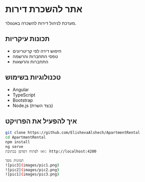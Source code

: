 # אתר להשכרת דירות

מערכת לניהול דירות להשכרה באנגולר.

## תכונות עיקריות

- חיפוש דירה לפי קריטריונים
- טפסי התחברות והרשמה
- התחברות והרשאות

## טכנולוגיות בשימוש

- Angular
- TypeScript
- Bootstrap
- Node.js (בצד השרת)

## איך להפעיל את הפרויקט

```bash
git clone https://github.com/ElishevaAlshech/ApartmentRental
cd ApartmentRental
npm install
ng serve
ואז לפתוח דפדפן בכתובת: http://localhost:4200

תמונות מסך
![pic3](images/pic1.png)
![pic2](images/pic2.png)
![pic1](images/pic3.png)

